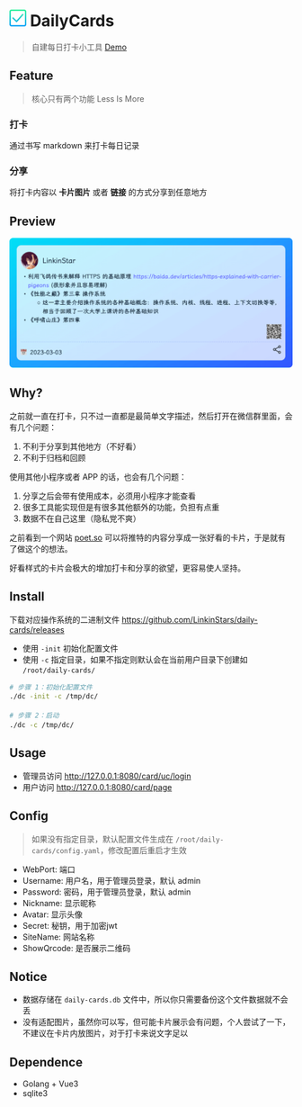 <h1><img alt="logo" src="docs/img/logo.png" height="30px"> DailyCards</h1>

> 自建每日打卡小工具 [Demo](https://card.linkinstars.com/)

## Feature
> 核心只有两个功能 Less Is More 

### 打卡
通过书写 markdown 来打卡每日记录

### 分享
将打卡内容以 **卡片图片** 或者 **链接** 的方式分享到任意地方

## Preview
![card](/docs/img/card.png)

## Why?
之前就一直在打卡，只不过一直都是最简单文字描述，然后打开在微信群里面，会有几个问题：
1. 不利于分享到其他地方（不好看）
2. 不利于归档和回顾

使用其他小程序或者 APP 的话，也会有几个问题：
1. 分享之后会带有使用成本，必须用小程序才能查看
2. 很多工具能实现但是有很多其他额外的功能，负担有点重
3. 数据不在自己这里（隐私党不爽）

之前看到一个网站 [poet.so](https://poet.so/) 可以将推特的内容分享成一张好看的卡片，于是就有了做这个的想法。

好看样式的卡片会极大的增加打卡和分享的欲望，更容易使人坚持。

## Install
下载对应操作系统的二进制文件 https://github.com/LinkinStars/daily-cards/releases

- 使用 `-init` 初始化配置文件
- 使用 `-c` 指定目录，如果不指定则默认会在当前用户目录下创建如 `/root/daily-cards/`

```bash
# 步骤 1：初始化配置文件
./dc -init -c /tmp/dc/

# 步骤 2：启动
./dc -c /tmp/dc/
```

## Usage
- 管理员访问 http://127.0.0.1:8080/card/uc/login
- 用户访问 http://127.0.0.1:8080/card/page

## Config
> 如果没有指定目录，默认配置文件生成在 `/root/daily-cards/config.yaml`，修改配置后重启才生效

- WebPort: 端口
- Username: 用户名，用于管理员登录，默认 admin
- Password: 密码，用于管理员登录，默认 admin
- Nickname: 显示昵称
- Avatar: 显示头像
- Secret: 秘钥，用于加密jwt
- SiteName: 网站名称
- ShowQrcode: 是否展示二维码

## Notice
- 数据存储在 `daily-cards.db` 文件中，所以你只需要备份这个文件数据就不会丢
- 没有适配图片，虽然你可以写，但可能卡片展示会有问题，个人尝试了一下，不建议在卡片内放图片，对于打卡来说文字足以

## Dependence
- Golang + Vue3 
- sqlite3
